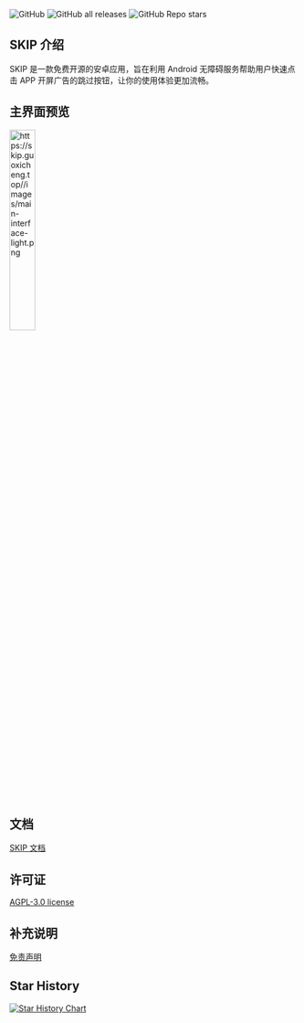 ![GitHub](https://img.shields.io/github/license/GuoXiCheng/SKIP) ![GitHub all releases](https://img.shields.io/github/downloads/GuoXiCheng/SKIP/total) ![GitHub Repo stars](https://img.shields.io/github/stars/GuoXiCheng/SKIP)

## SKIP 介绍

SKIP 是一款免费开源的安卓应用，旨在利用 Android 无障碍服务帮助用户快速点击 APP 开屏广告的跳过按钮，让你的使用体验更加流畅。

## 主界面预览

<img src="https://skip.guoxicheng.top//images/main-interface-light.png" alt="https://skip.guoxicheng.top//images/main-interface-light.png" style="width: 30%;" />

## 文档

[SKIP 文档](https://skip.guoxicheng.top/)

## 许可证

[AGPL-3.0 license](https://github.com/GuoXiCheng/SKIP/blob/main/LICENSE)

## 补充说明

[免责声明](https://github.com/GuoXiCheng/SKIP/blob/main/DISCLAIMER.md)

## Star History

[![Star History Chart](https://api.star-history.com/svg?repos=GuoXiCheng/SKIP&type=Date)](https://star-history.com/#GuoXiCheng/SKIP&Date)
